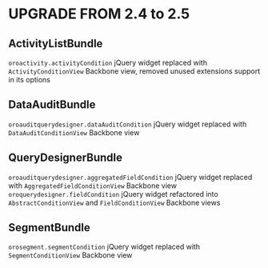 UPGRADE FROM 2.4 to 2.5
=======================

ActivityListBundle
------------------
  `oroactivity.activityCondition` jQuery widget replaced with `ActivityConditionView` Backbone view,
      removed unused extensions support in its options

DataAuditBundle
---------------
  `oroauditquerydesigner.dataAuditCondition` jQuery widget replaced with `DataAuditConditionView` Backbone view

QueryDesignerBundle
-------------------
  `oroauditquerydesigner.aggregatedFieldCondition` jQuery widget replaced with `AggregatedFieldConditionView` Backbone view
  `oroquerydesigner.fieldCondition` jQuery widget refactored into `AbstractConditionView` and `FieldConditionView` Backbone views

SegmentBundle
------------------
  `orosegment.segmentCondition` jQuery widget replaced with `SegmentConditionView` Backbone view
